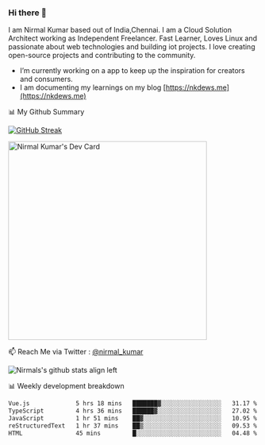 ### Hi there 👋

 I am Nirmal Kumar based out of India,Chennai. I am a Cloud Solution Architect working as Independent Freelancer. Fast Learner, Loves Linux and passionate about web technologies and building iot projects. I love creating open-source projects and contributing to the community.

- I’m currently working on a app to keep up the inspiration for creators and consumers.
- I am documenting my learnings on my blog [https://nkdews.me](https://nkdews.me)


📊 My Github Summary

[![GitHub Streak](https://github-readme-streak-stats.herokuapp.com?user=nk-gears&theme=dark&hide_border=true&date_format=M%20j%5B%2C%20Y%5D)](https://git.io/streak-stats)

<a href="https://app.daily.dev/nirmal_kumar"><img src="https://api.daily.dev/devcards/a16cfcf02d384b16b41de71ce4d1d811.png?r=8ve" width="400" alt="Nirmal Kumar's Dev Card"/></a>

📫 Reach Me via  Twitter : [@nirmal_kumar](https://twitter.com/nirmal_kumar)

![Nirmals's github stats align left](https://github-readme-stats.vercel.app/api?username=nk-gears&show_icons=true)


📊 Weekly development breakdown

<!--START_SECTION:waka-->

```txt
Vue.js             5 hrs 18 mins   ███████▓░░░░░░░░░░░░░░░░░   31.17 %
TypeScript         4 hrs 36 mins   ██████▓░░░░░░░░░░░░░░░░░░   27.02 %
JavaScript         1 hr 51 mins    ██▓░░░░░░░░░░░░░░░░░░░░░░   10.95 %
reStructuredText   1 hr 37 mins    ██▒░░░░░░░░░░░░░░░░░░░░░░   09.53 %
HTML               45 mins         █░░░░░░░░░░░░░░░░░░░░░░░░   04.48 %
```

<!--END_SECTION:waka-->


